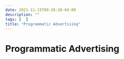 ```yaml
---
date: 2021-11-15T09:28:20-04:00
description: ""
tags: [  ]
title: "Programmatic Advertising"
---
```


# Programmatic Advertising



